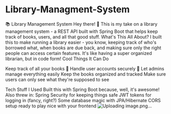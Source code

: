 # Library-Managment-System
📚 Library Management System
Hey there! 👋 This is my take on a library management system - a REST API built with Spring Boot that helps keep track of books, users, and all that good stuff.
What's This All About?
I built this to make running a library easier - you know, keeping track of who's borrowed what, when books are due back, and making sure only the right people can access certain features. It's like having a super organized librarian, but in code form!
Cool Things It Can Do

Keep track of all your books 📖
Handle user accounts securely 🔐
Let admins manage everything easily
Keep the books organized and tracked
Make sure users can only see what they're supposed to see

Tech Stuff I Used
Built this with Spring Boot because, well, it's awesome! Also threw in:
Spring Security for keeping things safe
JWT tokens for logging in (fancy, right?)
Some database magic with JPA/Hibernate
CORS setup ready to play nice with your frontend
![Uploading image.png…]()
